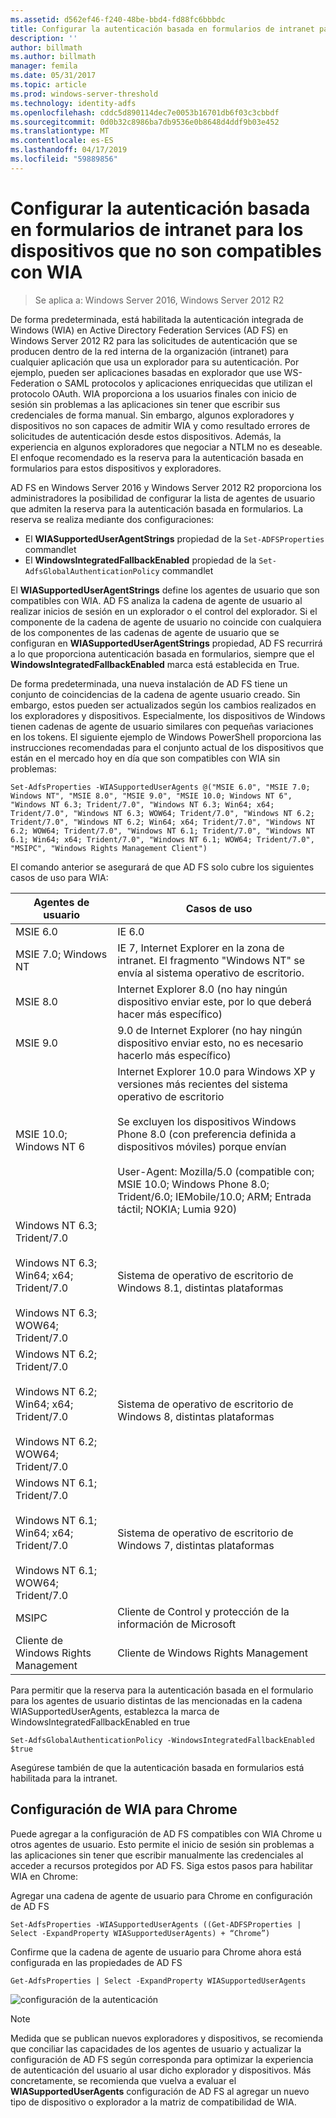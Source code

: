 ```yaml
---
ms.assetid: d562ef46-f240-48be-bbd4-fd88fc6bbbdc
title: Configurar la autenticación basada en formularios de intranet para los dispositivos que no son compatibles con WIA
description: ''
author: billmath
ms.author: billmath
manager: femila
ms.date: 05/31/2017
ms.topic: article
ms.prod: windows-server-threshold
ms.technology: identity-adfs
ms.openlocfilehash: cddc5d890114dec7e0053b16701db6f03c3cbbdf
ms.sourcegitcommit: 0d0b32c8986ba7db9536e0b8648d4ddf9b03e452
ms.translationtype: MT
ms.contentlocale: es-ES
ms.lasthandoff: 04/17/2019
ms.locfileid: "59889856"
---
```

# <a name="configuring-intranet-forms-based-authentication-for-devices-that-do-not-support-wia"></a>Configurar la autenticación basada en formularios de intranet para los dispositivos que no son compatibles con WIA

>Se aplica a: Windows Server 2016, Windows Server 2012 R2

De forma predeterminada, está habilitada la autenticación integrada de Windows (WIA) en Active Directory Federation Services (AD FS) en Windows Server 2012 R2 para las solicitudes de autenticación que se producen dentro de la red interna de la organización (intranet) para cualquier aplicación que usa un explorador para su autenticación. Por ejemplo, pueden ser aplicaciones basadas en explorador que use WS-Federation o SAML protocolos y aplicaciones enriquecidas que utilizan el protocolo OAuth. WIA proporciona a los usuarios finales con inicio de sesión sin problemas a las aplicaciones sin tener que escribir sus credenciales de forma manual. Sin embargo, algunos exploradores y dispositivos no son capaces de admitir WIA y como resultado errores de solicitudes de autenticación desde estos dispositivos. Además, la experiencia en algunos exploradores que negociar a NTLM no es deseable. El enfoque recomendado es la reserva para la autenticación basada en formularios para estos dispositivos y exploradores.

AD FS en Windows Server 2016 y Windows Server 2012 R2 proporciona los administradores la posibilidad de configurar la lista de agentes de usuario que admiten la reserva para la autenticación basada en formularios. La reserva se realiza mediante dos configuraciones:


- El **WIASupportedUserAgentStrings** propiedad de la `Set-ADFSProperties` commandlet
- El **WindowsIntegratedFallbackEnabled** propiedad de la `Set-AdfsGlobalAuthenticationPolicy` commandlet

El **WIASupportedUserAgentStrings** define los agentes de usuario que son compatibles con WIA. AD FS analiza la cadena de agente de usuario al realizar inicios de sesión en un explorador o el control del explorador. Si el componente de la cadena de agente de usuario no coincide con cualquiera de los componentes de las cadenas de agente de usuario que se configuran en **WIASupportedUserAgentStrings** propiedad, AD FS recurrirá a lo que proporciona autenticación basada en formularios, siempre que el **WindowsIntegratedFallbackEnabled** marca está establecida en True.

De forma predeterminada, una nueva instalación de AD FS tiene un conjunto de coincidencias de la cadena de agente usuario creado. Sin embargo, estos pueden ser actualizados según los cambios realizados en los exploradores y dispositivos. Especialmente, los dispositivos de Windows tienen cadenas de agente de usuario similares con pequeñas variaciones en los tokens. El siguiente ejemplo de Windows PowerShell proporciona las instrucciones recomendadas para el conjunto actual de los dispositivos que están en el mercado hoy en día que son compatibles con WIA sin problemas:

    Set-AdfsProperties -WIASupportedUserAgents @("MSIE 6.0", "MSIE 7.0; Windows NT", "MSIE 8.0", "MSIE 9.0", "MSIE 10.0; Windows NT 6", "Windows NT 6.3; Trident/7.0", "Windows NT 6.3; Win64; x64; Trident/7.0", "Windows NT 6.3; WOW64; Trident/7.0", "Windows NT 6.2; Trident/7.0", "Windows NT 6.2; Win64; x64; Trident/7.0", "Windows NT 6.2; WOW64; Trident/7.0", "Windows NT 6.1; Trident/7.0", "Windows NT 6.1; Win64; x64; Trident/7.0", "Windows NT 6.1; WOW64; Trident/7.0", "MSIPC", "Windows Rights Management Client")

El comando anterior se asegurará de que AD FS solo cubre los siguientes casos de uso para WIA:

Agentes de usuario|Casos de uso|
-----|-----|
MSIE 6.0|IE 6.0|
MSIE 7.0; Windows NT|IE 7, Internet Explorer en la zona de intranet. El fragmento "Windows NT" se envía al sistema operativo de escritorio.|
MSIE 8.0|Internet Explorer 8.0 (no hay ningún dispositivo enviar este, por lo que deberá hacer más específico)|
MSIE 9.0|9.0 de Internet Explorer (no hay ningún dispositivo enviar esto, no es necesario hacerlo más específico)|
MSIE 10.0; Windows NT 6|Internet Explorer 10.0 para Windows XP y versiones más recientes del sistema operativo de escritorio</br></br>Se excluyen los dispositivos Windows Phone 8.0 (con preferencia definida a dispositivos móviles) porque envían</br></br>User-Agent: Mozilla/5.0 (compatible con; MSIE 10.0; Windows Phone 8.0; Trident/6.0; IEMobile/10.0; ARM; Entrada táctil; NOKIA; Lumia 920)|
Windows NT 6.3; Trident/7.0</br></br>Windows NT 6.3; Win64; x64; Trident/7.0</br></br>Windows NT 6.3; WOW64; Trident/7.0| Sistema de operativo de escritorio de Windows 8.1, distintas plataformas|
Windows NT 6.2; Trident/7.0</br></br>Windows NT 6.2; Win64; x64; Trident/7.0</br></br>Windows NT 6.2; WOW64; Trident/7.0|Sistema de operativo de escritorio de Windows 8, distintas plataformas|
Windows NT 6.1; Trident/7.0</br></br>Windows NT 6.1; Win64; x64; Trident/7.0</br></br>Windows NT 6.1; WOW64; Trident/7.0|Sistema de operativo de escritorio de Windows 7, distintas plataformas|
MSIPC| Cliente de Control y protección de la información de Microsoft|
Cliente de Windows Rights Management|Cliente de Windows Rights Management|

Para permitir que la reserva para la autenticación basada en el formulario para los agentes de usuario distintas de las mencionadas en la cadena WIASupportedUserAgents, establezca la marca de WindowsIntegratedFallbackEnabled en true

    Set-AdfsGlobalAuthenticationPolicy -WindowsIntegratedFallbackEnabled $true

Asegúrese también de que la autenticación basada en formularios está habilitada para la intranet.

## <a name="configuring-wia-for-chrome"></a>Configuración de WIA para Chrome
Puede agregar a la configuración de AD FS compatibles con WIA Chrome u otros agentes de usuario. Esto permite el inicio de sesión sin problemas a las aplicaciones sin tener que escribir manualmente las credenciales al acceder a recursos protegidos por AD FS. Siga estos pasos para habilitar WIA en Chrome:

Agregar una cadena de agente de usuario para Chrome en configuración de AD FS

    Set-AdfsProperties -WIASupportedUserAgents ((Get-ADFSProperties | Select -ExpandProperty WIASupportedUserAgents) + “Chrome”)
    
Confirme que la cadena de agente de usuario para Chrome ahora está configurada en las propiedades de AD FS

    Get-AdfsProperties | Select -ExpandProperty WIASupportedUserAgents

![configuración de la autenticación](media/Configure-intranet-forms-based-authentication-for-devices-that-do-not-support-WIA/chrome1.png) 

>[!NOTE]   
> Medida que se publican nuevos exploradores y dispositivos, se recomienda que conciliar las capacidades de los agentes de usuario y actualizar la configuración de AD FS según corresponda para optimizar la experiencia de autenticación del usuario al usar dicho explorador y dispositivos. Más concretamente, se recomienda que vuelva a evaluar el **WIASupportedUserAgents** configuración de AD FS al agregar un nuevo tipo de dispositivo o explorador a la matriz de compatibilidad de WIA.


